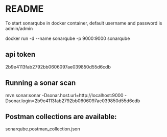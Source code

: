 # README

To start sonarqube in docker container, default username and password is admin/admin

docker run -d --name sonarqube -p 9000:9000 sonarqube

## api token
2b9e4113fab2792bb0606097ae039850d55d6cdb

## Running a sonar scan
mvn sonar:sonar -Dsonar.host.url=http://localhost:9000 -Dsonar.login=2b9e4113fab2792bb0606097ae039850d55d6cdb

## Postman collections are available:

sonarqube.postman_collection.json

